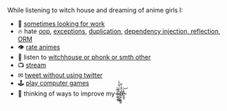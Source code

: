 While listening to witch house and dreaming of anime girls I:

- 🔭 [sometimes looking for work](https://rprtr258.github.io/cv.html)
- 🔥 hate [oop](https://betterprogramming.pub/object-oriented-programming-the-trillion-dollar-disaster-92a4b666c7c7), [exceptions](https://homepages.cwi.nl/~storm/teaching/reader/Dijkstra68.pdf), [duplication](https://en.wikipedia.org/wiki/Don%27t_repeat_yourself), [dependency injection, reflection](https://en.wikipedia.org/wiki/Software_architecture), [ORM](https://en.wikipedia.org/wiki/Object–relational_mapping)
- 👁 [rate animes](https://rprtr258.github.io/watch_list.html)
- 🎵 listen to [witchhouse or phonk or smth other](https://open.spotify.com/user/21xgcujwwcwy3ak5xii4js6hy)
- 📺 [stream](https://www.twitch.tv/rprtr258)
- ✉ [tweet without using twitter](https://vk.com/rprtr258)
- 🕹 [play computer games](https://steamcommunity.com/id/rprtr258)
- 🤔 thinking of ways to improve my l̶̼̘͌̀ͅͅî̴̡̝̻͇̊̒́͂́̓f̸̧̥̘͇͚́̅͒̀̃e̵͈̲͕̽̀͝
